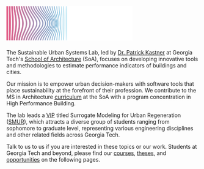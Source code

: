 <div style="margin-bottom: 20px;">
  <img src="assets/img/cd/sustainlab-logo-wordmark-color-white.svg" 
       class="img-fluid theme-aware-logo" 
       style="max-width: 60%; min-width: 330px;" 
       alt="SustainLab Logo">
</div>

The Sustainable Urban Systems Lab, led by [Dr. Patrick Kastner](/team/) at Georgia Tech's [School of Architecture](https://arch.gatech.edu/) (SoA), focuses on developing innovative tools and methodologies to estimate performance indicators of buildings and cities.

Our mission is to empower urban decision-makers with software tools that place sustainability at the forefront of their profession. We contribute to the MS in Architecture [curriculum](https://arch.gatech.edu/high-performance-building-lab-curriculum) at the SoA with a program concentration in High Performance Building.

The lab leads a [VIP][VIP] titled Surrogate Modeling for Urban Regeneration ([SMUR](https://vip-smur.github.io/)), which attracts a diverse group of students ranging from sophomore to graduate level, representing various engineering disciplines and other related fields across Georgia Tech.

Talk to us to us if you are interested in these topics or our work. Students at Georgia Tech and beyond, please find our [courses](/teaching/), [theses](/theses/), and [opportunities](/join/) on the following pages.

[VIP]: https://vip.gatech.edu/vip-vertically-integrated-projects-program "The Vertically Integrated Projects (VIP) Program is a transformative approach to enhancing higher education by engaging undergraduate and graduate students in ambitious, long-term, large-scale, multidisciplinary project teams that are led by faculty."
